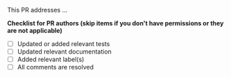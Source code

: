 <!-- If this PR closes a GitHub issue, make sure the title starts with the issue number, and reference it here -->
<!-- for example: Closes [#151](https://github.com/NREL/solar-data-tools/issues/151) <!--

<!-- describe the changes comprising this PR here -->
This PR addresses ...

**Checklist for PR authors (skip items if you don't have permissions or they are not applicable)**
- [ ] Updated or added relevant tests
- [ ] Updated relevant documentation
- [ ] Added relevant label(s)
- [ ] All comments are resolved
